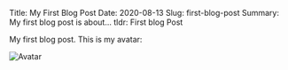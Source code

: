 Title: My First Blog Post
Date: 2020-08-13
Slug: first-blog-post
Summary: My first blog post is about...
tldr: First blog Post

My first blog post. This is my avatar:

![Avatar](\images\Lionwallpaper.png "Avatar")